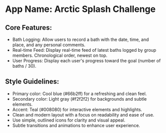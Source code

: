 # **App Name**: Arctic Splash Challenge

## Core Features:

- Bath Logging: Allow users to record a bath with the date, time, and place, and any personal comments.
- Real-time Feed: Display real-time feed of latest baths logged by group members. Chronological order, newest on top.
- User Progress: Display each user's progress toward the goal (number of baths / 30).

## Style Guidelines:

- Primary color: Cool blue (#66b2ff) for a refreshing and clean feel.
- Secondary color: Light gray (#f2f2f2) for backgrounds and subtle elements.
- Accent: Teal (#008080) for interactive elements and highlights.
- Clean and modern layout with a focus on readability and ease of use.
- Use simple, outlined icons for clarity and visual appeal.
- Subtle transitions and animations to enhance user experience.